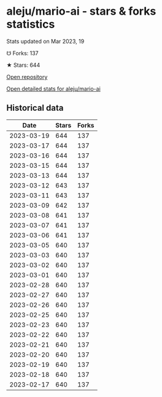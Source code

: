 # aleju/mario-ai - stars & forks statistics

Stats updated on Mar 2023, 19

☋ Forks: 137

★ Stars: 644

[Open repository](https://github.com/aleju/mario-ai)

[Open detailed stats for aleju/mario-ai](https://reviewgithub.com/rep/aleju/mario-ai)

## Historical data
| Date | Stars | Forks |
|------|-------|-------|
| 2023-03-19 | 644 | 137 | 
| 2023-03-17 | 644 | 137 | 
| 2023-03-16 | 644 | 137 | 
| 2023-03-15 | 644 | 137 | 
| 2023-03-13 | 644 | 137 | 
| 2023-03-12 | 643 | 137 | 
| 2023-03-11 | 643 | 137 | 
| 2023-03-09 | 642 | 137 | 
| 2023-03-08 | 641 | 137 | 
| 2023-03-07 | 641 | 137 | 
| 2023-03-06 | 641 | 137 | 
| 2023-03-05 | 640 | 137 | 
| 2023-03-03 | 640 | 137 | 
| 2023-03-02 | 640 | 137 | 
| 2023-03-01 | 640 | 137 | 
| 2023-02-28 | 640 | 137 | 
| 2023-02-27 | 640 | 137 | 
| 2023-02-26 | 640 | 137 | 
| 2023-02-25 | 640 | 137 | 
| 2023-02-23 | 640 | 137 | 
| 2023-02-22 | 640 | 137 | 
| 2023-02-21 | 640 | 137 | 
| 2023-02-20 | 640 | 137 | 
| 2023-02-19 | 640 | 137 | 
| 2023-02-18 | 640 | 137 | 
| 2023-02-17 | 640 | 137 | 

